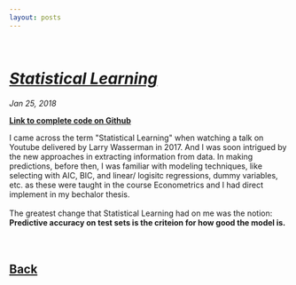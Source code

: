 ```yaml
---
layout: posts
---
```


<br>

# [_Statistical Learning_](./index.html)
<i>Jan 25, 2018</i>

<a href="https://github.com/yipeichan/Statistical-Learning"><b>Link to complete code on Github</b></a>

<div class="f">
I came across the term "Statistical Learning" when watching a talk on Youtube delivered by Larry Wasserman in 2017. And I was soon intrigued by the new approaches in extracting information from data. In making predictions, before then, I was familiar with modeling techniques, like selecting with AIC, BIC, and linear/ logisitc regressions, dummy variables, etc. as these were taught in the course Econometrics and I had direct implement in my bechalor thesis.<br>
<br>
The greatest change that Statistical Learning had on me was the notion: <br>
<b>Predictive accuracy on test sets is the criteion for how good the model is.</b><br>
  



</div>



<br>
<br>


## [Back](./)
